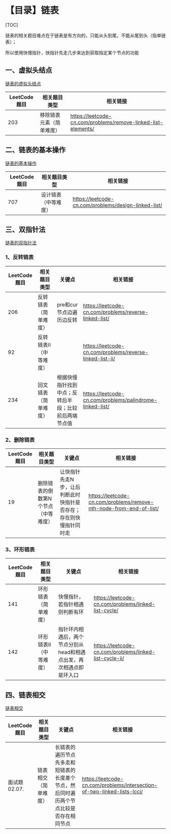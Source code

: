 # 【目录】链表

[TOC]

链表的相关题目难点在于链表是有方向的，只能从头到尾，不能从尾到头（指单链表）；

所以使用快慢指针，快指针先走几步来达到获取指定某个节点的功能

## 一、虚拟头结点

[链表的虚拟头结点](./01链表的虚拟头结点.md)

| **LeetCode题目** | **相关题目类型**         | **相关链接**                                                 |
| ---------------- | ------------------------ | ------------------------------------------------------------ |
| 203              | 移除链表元素（简单难度） | https://leetcode-cn.com/problems/remove-linked-list-elements/ |

## 二、链表的基本操作

[链表的基本操作](./02链表的基本操作.md)

| **LeetCode题目** | **相关题目类型**     | **相关链接**                                         |
| ---------------- | -------------------- | ---------------------------------------------------- |
| 707              | 设计链表（中等难度） | https://leetcode-cn.com/problems/design-linked-list/ |

## 三、双指针法

[链表的双指针法](./03链表的双指针法.md)

### 1、反转链表

| **LeetCode题目** | **相关题目类型**       | 关键点                                               | **相关链接**                                             |
| ---------------- | ---------------------- | ---------------------------------------------------- | -------------------------------------------------------- |
| 206              | 反转链表（简单难度）   | pre和cur节点边遍历边反转                             | https://leetcode-cn.com/problems/reverse-linked-list/    |
| 92               | 反转链表II（中等难度） |                                                      | https://leetcode-cn.com/problems/reverse-linked-list-ii/ |
| 234              | 回文链表（简单难度）   | 根据快慢指针找到中点；反转后半段；比较前后两端节点值 | https://leetcode-cn.com/problems/palindrome-linked-list/ |

### 2、删除链表

| **LeetCode题目** | **相关题目类型**                    | 关键点                                                       | **相关链接**                                                 |
| ---------------- | ----------------------------------- | ------------------------------------------------------------ | ------------------------------------------------------------ |
| 19               | 删除链表的倒数第N个节点（中等难度） | 让快指针先走N步，让后判断此时快指针是否存在；存在则快慢指针同时走 | https://leetcode-cn.com/problems/remove-nth-node-from-end-of-list/ |

### 3、环形链表

| **LeetCode题目** | **相关题目类型**       | 关键点                                                       | **相关链接**                                           |
| ---------------- | ---------------------- | ------------------------------------------------------------ | ------------------------------------------------------ |
| 141              | 环形链表（简单难度）   | 快慢指针，若指针相遇则判断有环                               | https://leetcode-cn.com/problems/linked-list-cycle/    |
| 142              | 环形链表II（中等难度） | 指针环内相遇后，两个节点分别从head和相遇点出发，再次相遇点即是环入口 | https://leetcode-cn.com/problems/linked-list-cycle-ii/ |

## 四、链表相交

[链表相交](./04链表相交.md)

| **LeetCode题目** | **相关题目类型**     | 关键点                                                       | **相关链接**                                                 |
| ---------------- | -------------------- | ------------------------------------------------------------ | ------------------------------------------------------------ |
| 面试题02.07.     | 链表相交（简单难度） | 长链表的遍历节点先多走和短链表的长度差个节点，然后同时遍历两个节点比较是否存在相同节点 | https://leetcode-cn.com/problems/intersection-of-two-linked-lists-lcci/ |

